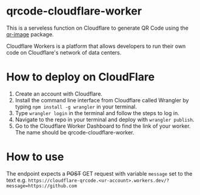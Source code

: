 # qrcode-cloudflare-worker

This is a serveless function on Cloudflare to generate QR Code using the [qr-image](https://www.npmjs.com/package/qr-image) package.

Cloudflare Workers is a platform that allows developers to run their own code on Cloudflare's network of data centers.

# How to deploy on CloudFlare
1. Create an account with Cloudflare.
2. Install the command line interface from Cloudflare called Wrangler by typing `npm install -g wrangler` in your terminal.
3. Type `wrangler login` in the terminal and follow the steps to log in.
4. Navigate to the repo in your terminal and deploy with `wrangler publish`.
5. Go to the Cloudflare Worker Dashboard to find the link of your worker. The name should be qrcode-cloudflare-worker.


# How to use
The endpoint expects a ~~POST~~ GET request with variable `message` set to the text e.g. `https://cloudflare-qrcode.<ur-account>.workers.dev/?message=https://github.com`



